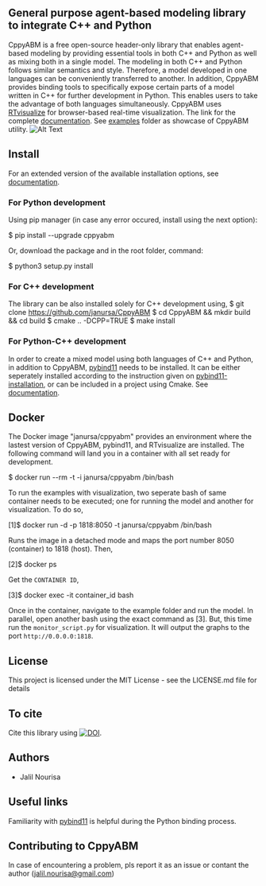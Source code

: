 
## General purpose agent-based modeling library to integrate C++ and Python
CppyABM is a free open-source header-only library that enables agent-based modeling by providing essential tools in both C++ and Python as well as mixing both in a single model. The modeling in both C++ and Python follows similar semantics and style. Therefore, a model developed in one languages can be conveniently transferred to another. In addition, CppyABM provides binding tools to specifically expose certain parts of a model written in C++ for further development in Python. This enables users to take the advantage of both languages simultaneously. CppyABM uses <a href="https://github.com/janursa/RTvisualize" title="RTvisualize">RTvisualize</a> for browser-based real-time visualization. The link for the complete <a href="https://janursa.github.io/CppyABM/" title="About Me">documentation</a>. See <a href="https://github.com/janursa/CppyABM/tree/master/examples" title="examples">examples</a> folder as showcase of CppyABM utility. ![Alt Text](3Dmodel.gif)

## Install
For an extended version of the available installation options, see <a href="https://janursa.github.io/CppyABM/" title="About Me">documentation</a>.

### For Python development 

Using pip manager (in case any error occured, install using the next option):

$ pip install --upgrade cppyabm


Or, download the package and in the root folder, command:

$ python3 setup.py install

### For C++ development
The library can be also installed solely for C++ development using,
$ git clone https://github.com/janursa/CppyABM 
$ cd CppyABM && mkdir build && cd build
$ cmake .. -DCPP=TRUE
$ make install


### For Python-C++ development
In order to create a mixed model using both languages of C++ and Python, in addition to CppyABM, <a href="https://github.com/pybind/pybind11" title="pybind11">pybind11</a> needs to be installed. It can be either seperately installed according to the instruction given on <a href="https://pybind11.readthedocs.io/en/stable/installing.html" title="pybind11">pybind11-installation</a>, or can be included in a project using Cmake. See  <a href="https://janursa.github.io/CppyABM/" title="About Me">documentation</a>.

## Docker
The Docker image "janursa/cppyabm" provides an environment where the lastest version of CppyABM, pybind11, and RTvisualize are installed. The following command will land you in a container with all set ready for development. 

$ docker run --rm -t -i janursa/cppyabm /bin/bash

To run the examples with visualization, two seperate bash of same container needs to be executed; one for running the model and another for visualization. To do so,

[1]$ docker run -d -p 1818:8050 -t janursa/cppyabm /bin/bash 

Runs the image in a detached mode and maps the port number 8050 (container) to 1818 (host). Then,

[2]$ docker ps

Get the `CONTAINER ID`,

[3]$ docker exec -it container_id bash 

Once in the container, navigate to the example folder and run the model. In parallel, open another bash using the exact command as [3]. But, this time run the `monitor_script.py` for visualization. It will output the graphs to the port `http://0.0.0.0:1818`.

## License
This project is licensed under the MIT License - see the LICENSE.md file for details

## To cite
Cite this library using [![DOI](https://zenodo.org/badge/DOI/10.5281/zenodo.4541247.svg)](https://doi.org/10.5281/zenodo.4541247).


## Authors

- Jalil Nourisa

## Useful links
Familiarity with 
<a href="https://pybind11.readthedocs.io/en/stable/index.html" title="pybind11">pybind11</a> is helpful during the Python binding process.
 

## Contributing to CppyABM
In case of encountering a problem, pls report it as an issue or contant the author (jalil.nourisa@gmail.com)


